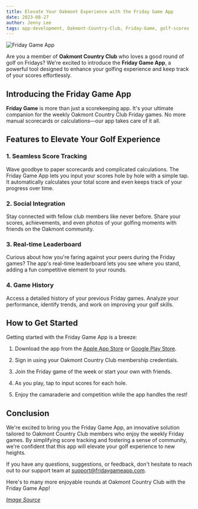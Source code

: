```yaml
---
title: Elevate Your Oakmont Experience with the Friday Game App
date: 2023-08-27
author: Jenny Lee
tags: app-development, Oakmont-Country-Club, Friday-Game, golf-scores
---
```


![Friday Game App](../images/friday-game-app.jpg)

Are you a member of **Oakmont Country Club** who loves a good round of golf on Fridays? We're excited to introduce the **Friday Game App**, a powerful tool designed to enhance your golfing experience and keep track of your scores effortlessly.

## Introducing the Friday Game App

**Friday Game** is more than just a scorekeeping app. It's your ultimate companion for the weekly Oakmont Country Club Friday games. No more manual scorecards or calculations—our app takes care of it all.

## Features to Elevate Your Golf Experience

### 1. Seamless Score Tracking

Wave goodbye to paper scorecards and complicated calculations. The Friday Game App lets you input your scores hole by hole with a simple tap. It automatically calculates your total score and even keeps track of your progress over time.

### 2. Social Integration

Stay connected with fellow club members like never before. Share your scores, achievements, and even photos of your golfing moments with friends on the Oakmont community.

### 3. Real-time Leaderboard

Curious about how you're faring against your peers during the Friday games? The app's real-time leaderboard lets you see where you stand, adding a fun competitive element to your rounds.

### 4. Game History

Access a detailed history of your previous Friday games. Analyze your performance, identify trends, and work on improving your golf skills.

## How to Get Started

Getting started with the Friday Game App is a breeze:

1. Download the app from the [Apple App Store](https://apps.apple.com/friday-game) or [Google Play Store](https://play.google.com/friday-game).

2. Sign in using your Oakmont Country Club membership credentials.

3. Join the Friday game of the week or start your own with friends.

4. As you play, tap to input scores for each hole.

5. Enjoy the camaraderie and competition while the app handles the rest!

## Conclusion

We're excited to bring you the Friday Game App, an innovative solution tailored to Oakmont Country Club members who enjoy the weekly Friday games. By simplifying score tracking and fostering a sense of community, we're confident that this app will elevate your golf experience to new heights.

If you have any questions, suggestions, or feedback, don't hesitate to reach out to our support team at support@fridaygameapp.com.

Here's to many more enjoyable rounds at Oakmont Country Club with the Friday Game App!

_[Image Source](https://example.com/friday-game-app-image)_
